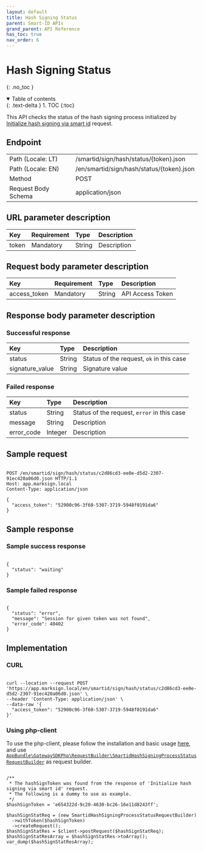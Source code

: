 ```yaml
---
layout: default
title: Hash Signing Status
parent: Smart-ID APIs
grand_parent: API Reference
has_toc: true
nav_order: 6
---
```


# Hash Signing Status
{: .no_toc }

<details open markdown="block">
  <summary>
    Table of contents
  </summary>
  {: .text-delta }
1. TOC
{:toc}
</details>

This API checks the status of the hash signing process initialized by [Initialize hash signing via smart id](/documentation/api-references/smartId/apiSmartidInitHashSigning.html#initialize-hash-signing-via-smart-id) request.

## Endpoint

<table>
  <tbody>
    <tr>
      <td>Path (Locale: LT)</td>
      <td>/smartid/sign/hash/status/{token}.json</td>
    </tr>
    <tr>
      <td>Path (Locale: EN)</td>
      <td>/en/smartid/sign/hash/status/{token}.json</td>
    </tr>
    <tr>
      <td>Method</td>
      <td>POST</td>
    </tr>
    <tr>
      <td>Request Body Schema</td>
      <td>application/json</td>
    </tr>
  </tbody>
</table>

## URL parameter description

| Key | Requirement | Type | Description |
| :--- | :--- | :--- | :--- |
| token | Mandatory | String | Description |

## Request body parameter description

| Key | Requirement | Type | Description |
| :--- | :--- | :--- | :--- |
| access_token | Mandatory | String | API Access Token |



## Response body parameter description

### Successful response

| Key | Type | Description |
| :--- | :--- | :--- |
| status | String | Status of the request, `ok` in this case |
| signature_value | String | Signature value |

### Failed response

| Key | Type | Description |
| :--- | :--- | :--- |
| status | String | Status of the request, `error` in this case |
| message | String | Description |
| error_code | Integer | Description |

## Sample request

```

POST /en/smartid/sign/hash/status/c2d86cd3-ee0e-d5d2-2307-91ec420a06d0.json HTTP/1.1
Host: app.marksign.local
Content-Type: application/json

{
  "access_token": "52900c96-3f60-5307-3719-5948f0191da6"
}

```

## Sample response

### Sample success response

```

{
  "status": "waiting"
}

```

### Sample failed response

```

{
  "status": "error",
  "message": "Session for given token was not found",
  "error_code": 40402
}

```

## Implementation

### CURL

```

curl --location --request POST 'https://app.marksign.local/en/smartid/sign/hash/status/c2d86cd3-ee0e-d5d2-2307-91ec420a06d0.json' \
--header 'Content-Type: application/json' \
--data-raw '{
  "access_token": "52900c96-3f60-5307-3719-5948f0191da6"
}'

```

### Using php-client

To use the php-client, please follow the installation and basic usage [here](/documentation/sdk-php-client.html#usage), and use [`AppBundle\GatewaySDKPhp\RequestBuilder\SmartidHashSigningProcessStatusRequestBuilder`](/documentation/class-ref/GatewaySDKPhp/RequestBuilder/SmartidHashSigningProcessStatusRequestBuilder.html) as request builder.

```

/**
 * The hashSignToken was found from the response of 'Initialize hash signing via smart id' request.
 * The following is a dummy to use as example.
 */
$hashSignToken = 'e654322d-9c20-4630-bc26-16e11d8243ff';

$hashSignStatReq = (new SmartidHashSigningProcessStatusRequestBuilder)
  ->withToken($hashSignToken)
  ->createRequest();
$hashSignStatRes = $client->postRequest($hashSignStatReq);
$hashSignStatResArray = $hashSignStatRes->toArray();
var_dump($hashSignStatResArray);

```
